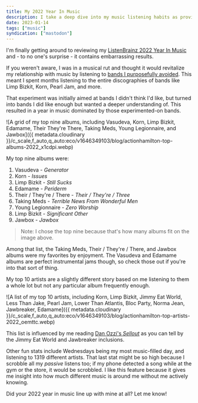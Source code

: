 ```yaml
---
title: My 2022 Year In Music
description: I take a deep dive into my music listening habits as provided by ListenBrainz.
date: 2023-01-14
tags: ["music"]
syndication: ["mastodon"]
---
```


<!-- @format -->

I'm finally getting around to reviewing my [ListenBrainz 2022 Year In Music](https://listenbrainz.org/user/actionhamilton/year-in-music/2022) and - to no one's surprise - it contains embarrassing results.

If you weren't aware, I was in a musical rut and thought it would revitalize my relationship with music by listening to [bands I purposefully avoided](https://www.thisisa.band/limp-bizkit/). This meant I spent months listening to the entire discographies of bands like Limp Bizkit, Korn, Pearl Jam, and more.

That experiment was initially aimed at bands I didn't think I'd like, but turned into bands I did like enough but wanted a deeper understanding of. This resulted in a year in music dominated by those experimented-on bands.

![A grid of my top nine albums, including Vasudeva, Korn, Limp Bizkit, Edamame, Their They're There, Taking Meds, Young Legionnaire, and Jawbox]({{ metadata.cloudinary }}/c_scale,f_auto,q_auto:eco/v1646349103/blog/actionhamilton-top-albums-2022_x1cdpi.webp)

My top nine albums were:

1. Vasudeva - _Generator_
2. Korn - _Issues_
3. Limp Bizkit - _Still Sucks_
4. Edamame - _Periderm_
5. Their / They're / There - _Their / They're / Three_
6. Taking Meds - _Terrible News From Wonderful Men_
7. Young Legionnaire - _Zero Worship_
8. Limp Bizkit - _Significant Other_
9. Jawbox - _Jawbox_

> Note: I chose the top nine because that's how many albums fit on the image above.

Among that list, the Taking Meds, Their / They're / There, and Jawbox albums were my favorites by enjoyment. The Vasudeva and Edamame albums are perfect instrumental jams though, so check those out if you're into that sort of thing.

My top 10 artists are a slightly different story based on me listening to them a whole lot but not any particular album frequently enough.

![A list of my top 10 artists, including Korn, Limp Bizkit, Jimmy Eat World, Less Than Jake, Pearl Jam, Lower Than Atlantis, Bloc Party, Norma Jean, Jawbreaker, Edamame]({{ metadata.cloudinary }}/c_scale,f_auto,q_auto:eco/v1646349103/blog/actionhamilton-top-artists-2022_oemttc.webp)

This list is influenced by me reading [Dan Ozzi's _Sellout_](https://www.danozzi.com/books/sellout) as you can tell by the Jimmy Eat World and Jawbreaker inclusions.

Other fun stats include Wednesdays being my most music-filled day, and listening to 1319 different artists. That last stat might be so high because I scrobble all my _passive_ listens too; if my phone detected a song while at the gym or the store, it would be scrobbled. I like this feature because it gives me insight into how much different music is around me without me actively knowing.

Did your 2022 year in music line up with mine at all? Let me know!
